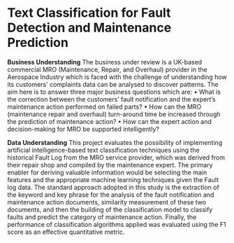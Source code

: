 # Text Classification for Fault Detection and Maintenance Prediction

**Business Understanding**
The business under review is a UK-based commercial MRO (Maintenance, Repair, and Overhaul) provider in the Aerospace Industry which is faced with the challenge of understanding how its customers' complaints data can be analysed to discover patterns. The aim here is to answer three major business questions which are:
•	What is the correction between the customers’ fault notification and the expert’s maintenance action performed on failed parts?
•	How can the MRO (maintenance repair and overhaul) turn-around time be increased through the prediction of maintenance action?
•	How can the expert action and decision-making for MRO be supported intelligently?

**Data Understanding** 
This project evaluates the possibility of implementing artificial intelligence-based text classification techniques using the historical Fault Log from the MRO service provider, which was derived from their repair shop and compiled by the maintenance expert. The primary enabler for deriving valuable information would be selecting the main features and the appropriate machine learning techniques given the Fault log data. The standard approach adopted in this study is the extraction of the keyword and key phrase for the analysis of the fault notification and maintenance action documents, similarity measurement of these two documents, and then the building of the classification model to classify faults and predict the category of maintenance action. Finally, the performance of classification algorithms applied was evaluated using the F1 score as an effective quantitative metric.
